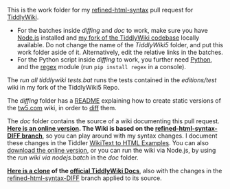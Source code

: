 This is the work folder for my [refined-html-syntax](https://github.com/Jermolene/TiddlyWiki5/pull/6156) pull request for [TiddlyWiki](https://github.com/Jermolene/TiddlyWiki5).

* For the batches inside _diffing_ and _doc_ to work, make sure you have [Node.js](https://nodejs.org/en/) installed and [my fork of the TiddlyWiki codebase](https://github.com/nilslindemann/TiddlyWiki5) locally available. Do not change the name of the _TiddlyWiki5_ folder, and put this work folder aside of it. Alternatively, edit the relative links in the batches.
* For the Python script inside _diffing_ to work, you further need [Python](https://www.python.org/), and the [regex](https://pypi.org/project/regex/) module (run `pip install regex` in a console).

The _run all tiddlywiki tests.bat_ runs the tests contained in the _editions/test_ wiki in my fork of the TiddlyWiki5 Repo.

The _diffing_ folder has a [README](https://github.com/nilslindemann/TiddlyWiki5-unified-html-syntax--PR-Work-Folder/blob/master/diffing/README.md) explaining how to create static versions of the [tw5.com](https://tiddlywiki.com/) wiki, in order to [diff](https://winmerge.org/) them.

The _doc_ folder contains the source of a wiki documenting this pull request. __[Here is an online version](https://nilslindemann.github.io/TiddlyWiki5-unified-html-syntax--PR-Work-Folder/singlefile.html). The Wiki is based on the [refined-html-syntax-DIFF branch](https://github.com/nilslindemann/TiddlyWiki5/tree/refined-html-syntax-diff)__, so you can play around with my syntax changes. I document these changes in the Tiddler [WikiText to HTML Examples](https://nilslindemann.github.io/TiddlyWiki5-unified-html-syntax--PR-Work-Folder/singlefile.html#WikiText%20to%20HTML%20Examples). You can also [download the online version](https://github.com/nilslindemann/TiddlyWiki5-unified-html-syntax--PR-Work-Folder/blob/master/docs/singlefile.html), or you can run the wiki via Node.js, by using the _run wiki via nodejs.batch_ in the _doc_ folder.

__[Here is a clone](https://nilslindemann.github.io/TiddlyWiki5-unified-html-syntax--PR-Work-Folder/tw5-singlefile.html) of the [official TiddlyWiki Docs](https://tiddlywiki.com/)__, also with the changes in the [refined-html-syntax-DIFF](https://github.com/nilslindemann/TiddlyWiki5/tree/refined-html-syntax-diff) branch applied to its source.